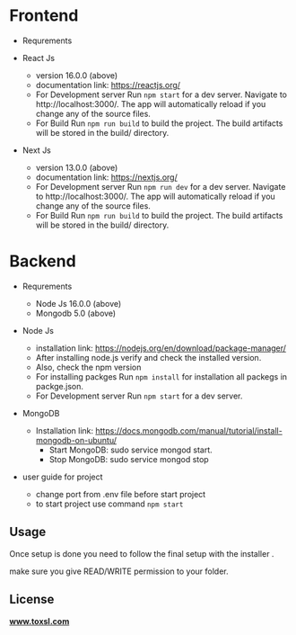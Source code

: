 # Frontend

- Requrements

- React Js

  - version 16.0.0 (above)
  - documentation link: https://reactjs.org/
  - For Development server
    Run `npm start` for a dev server. Navigate to http://localhost:3000/. The app will automatically reload if you change any of the source files.
  - For Build
    Run `npm run build` to build the project. The build artifacts will be stored in the build/ directory.

- Next Js

  - version 13.0.0 (above)
  - documentation link: https://nextjs.org/
  - For Development server
    Run `npm run dev` for a dev server. Navigate to http://localhost:3000/. The app will automatically reload if you change any of the source files.
  - For Build
    Run `npm run build` to build the project. The build artifacts will be stored in the build/ directory.

# Backend

- Requrements
  - Node Js 16.0.0 (above)
  - Mongodb 5.0 (above)

- Node Js

  - installation link: https://nodejs.org/en/download/package-manager/
  - After installing node.js verify and check the installed version.
  - Also, check the npm version
  - For installing packges
    Run `npm install` for installation all packegs in packge.json.
  - For Development server
    Run `npm start` for a dev server.

- MongoDB

  - Installation link: https://docs.mongodb.com/manual/tutorial/install-mongodb-on-ubuntu/
    - Start MongoDB: sudo service mongod start.
    - Stop MongoDB: sudo service mongod stop

- user guide for project
  - change port from .env file before start project
  - to start project use command
    `npm start`

## Usage

Once setup is done you need to follow the final setup with the installer .

make sure you give READ/WRITE permission to your folder.

## License

**www.toxsl.com**
